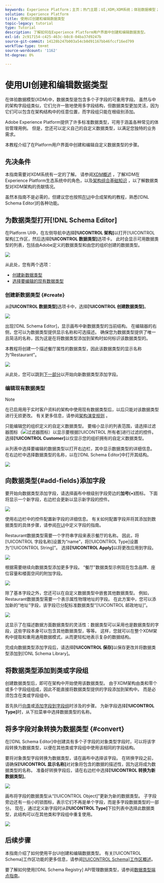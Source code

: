 ```yaml
---
keywords: Experience Platform；主页；热门主题；UI;XDM;XDM系统；体验数据模型；体验数据模型；数据模型；数据模型；架构注册；架构注册；架构；架构；架构；架构；创建；数据类型；数据类型；
solution: Experience Platform
title: 使用UI创建和编辑数据类型
topic-legacy: tutorial
type: Tutorial
description: 了解如何在Experience Platform用户界面中创建和编辑数据类型。
exl-id: 2c917154-c425-463c-b8c8-04ba37d9247b
source-git-commit: 14128b247b003a54cb0d91167bb46fccf16ed799
workflow-type: tm+mt
source-wordcount: '1162'
ht-degree: 0%

---
```


# 使用UI创建和编辑数据类型

在体验数据模型(XDM)中，数据类型是包含多个子字段的可重用字段。 虽然与中的架构字段组类似，它们允许一致地使用多字段结构，但数据类型更加灵活，因为它们可以包含在架构结构中的任意位置，而字段组只能在根级别添加。

Adobe Experience Platform提供了许多标准数据类型，可用于涵盖各种常见的体验管理用例。 但是，您还可以定义自己的自定义数据类型，以满足您独特的业务需求。

本教程介绍了在Platform用户界面中创建和编辑自定义数据类型的步骤。

## 先决条件

本指南需要对XDM系统有一定的了解。 请参阅[XDM概述](../../home.md) ，了解XDM在Experience Platform生态系统中的角色，以及[架构组合基础知识](../../schema/composition.md) ，以了解数据类型对XDM架构的贡献情况。

虽然本指南不是必需的，但建议您也按照[在UI](../../tutorials/create-schema-ui.md)中合成架构的教程，熟悉[!DNL Schema Editor]的各种功能。

## 为数据类型打开[!DNL Schema Editor]

在Platform UI中，在左侧导航中选择&#x200B;**[!UICONTROL 架构]**&#x200B;以打开[!UICONTROL 架构]工作区，然后选择&#x200B;**[!UICONTROL 数据类型]**&#x200B;选项卡。 此时会显示可用数据类型的列表，包括由Adobe定义的数据类型和由您的组织创建的数据类型。

![](../../images/ui/resources/data-types/data-types-tab.png)

从此处，您有两个选项：

- [创建新数据类型](#create)
- [选择要编辑的现有数据类型](#edit)

### 创建新数据类型 {#create}

从&#x200B;**[!UICONTROL 数据类型]**&#x200B;选项卡中，选择&#x200B;**[!UICONTROL 创建数据类型]**。

![](../../images/ui/resources/data-types/create.png)

出现[!DNL Schema Editor]，显示画布中新数据类型的当前结构。 在编辑器的右侧，您可以为数据类型提供显示名称和可选描述。 确保您为数据类型提供了唯一且简洁的名称，因为这是在将数据类型添加到架构时如何标识该数据类型的。

本教程将创建一个描述餐厅属性的数据类型，因此该数据类型的显示名称为“Restaurant”。

![](../../images/ui/resources/data-types/data-type-properties.png)

从此处，您可以跳到[下一部分](#add-fields)以开始向新数据类型添加字段。

### 编辑现有数据类型

>[!NOTE]
>
>在已启用用于实时客户资料的架构中使用现有数据类型后，以后只能对该数据类型进行无损更改。 有关更多信息，请参阅[架构演变规则](../../schema/composition.md#evolution) 。

只能编辑您的组织定义的自定义数据类型。 要缩小显示的列表范围，请选择过滤器图标（![过滤器图标](../../images/ui/resources/data-types/filter.png)）以显示要根据[!UICONTROL 所有者]进行过滤的控件。 选择&#x200B;**[!UICONTROL Customer]**&#x200B;以仅显示您的组织拥有的自定义数据类型。

从列表中选择要编辑的数据类型以打开右边栏，其中显示数据类型的详细信息。 在右边栏中选择数据类型的名称，以在[!DNL Schema Editor]中打开其结构。

![](../../images/ui/resources/data-types/edit.png)

## 向数据类型{#add-fields}添加字段

要开始向数据类型添加字段，请选择画布中根级别字段旁边的&#x200B;**加号(+)**&#x200B;图标。 下面将显示一个新字段，右边栏会更新以显示新字段的控件。

![](../../images/ui/resources/data-types/new-field.png)

使用右边栏中的控件配置新字段的详细信息。 有关如何配置字段并将其添加到数据类型的具体步骤，请参阅[在UI](../fields/overview.md#define)中定义字段的指南。

Restaurant数据类型需要一个字符串字段来表示餐厅的名称。 因此，将[!UICONTROL 字段名称]设置为“name”，将[!UICONTROL Type]设置为“[!UICONTROL String]”。 选择&#x200B;**[!UICONTROL Apply]**&#x200B;以将更改应用到字段。

![](../../images/ui/resources/data-types/name-field.png)

根据需要继续向数据类型添加更多字段。 “餐厅”数据类型示例现在包含品牌、座位容量和楼面空间的附加字段。

![](../../images/ui/resources/data-types/more-fields.png)

除了基本字段之外，您还可以在自定义数据类型中嵌套其他数据类型。 例如，Restaurant数据类型需要一个表示属性物理地址的字段。 在此方案中，您可以添加新的“地址”字段，该字段已分配标准数据类型“[!UICONTROL 邮政地址]”。

![](../../images/ui/resources/data-types/address-field.png)

这显示了在描述数据方面数据类型的灵活性：数据类型可以采用也是数据类型的字段，这些字段本身可以包含其他数据类型，等等。 这样，您就可以在整个XDM架构中提取和重用通用数据模式，从而更轻松地表示复杂的数据结构。

完成向数据类型添加字段后，请选择&#x200B;**[!UICONTROL 保存]**&#x200B;以保存更改并将数据类型添加到[!DNL Schema Library]。

## 将数据类型添加到类或字段组

创建数据类型后，即可在架构中开始使用该数据类型。 由于XDM架构由类和零个或多个字段组组成，因此不能直接将数据类型提供的字段添加到架构中。 而是必须包含在类或字段组中。

首先执行[向类](./classes.md#add-fields)或[添加字段到字段组](./field-groups.md#add-fields)时涉及的步骤。 为新字段选择&#x200B;**[!UICONTROL Type]**&#x200B;时，从下拉菜单中选择数据类型的名称。

## 将多字段对象转换为数据类型 {#convert}

在[!DNL Schema Editor]中创建具有多个子字段的对象类型字段时，可以将该字段转换为数据类型，以便在其他类或字段组中使用该相同的字段结构。

要将对象类型字段转换为数据类型，请在画布中选择该字段。 在转换字段之前，请确保&#x200B;**[!UICONTROL 显示名称]**&#x200B;对对象将包含的数据的描述性，因为这将成为数据类型的名称。 准备好转换字段后，请在右边栏中选择&#x200B;**[!UICONTROL 转换为新数据类型]**。

![](../../images/ui/resources/data-types/convert-object.png)

画布将字段的数据类型从“[!UICONTROL Object]”更新为新的数据类型。 子字段旁边还有一些小的锁图标，表示它们不再是单个字段，而是多字段数据类型的一部分。 现在，通过定义新字段时从&#x200B;**[!UICONTROL Type]**&#x200B;下拉列表中选择此数据类型，此结构可以在其他类和字段组中重复使用。

![](../../images/ui/resources/data-types/converted.png)

## 后续步骤

本指南介绍了如何使用平台UI创建和编辑数据类型。 有关[!UICONTROL Schema]工作区功能的更多信息，请参阅[[!UICONTROL Schema]工作区概述](../overview.md)。

要了解如何使用[!DNL Schema Registry] API管理数据类型，请参阅[数据类型端点指南](../../api/data-types.md)。

